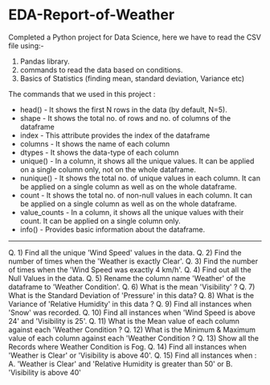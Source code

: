 # EDA-Report-of-Weather
Completed a Python project for Data Science, here we have to read the CSV file using:-
1. Pandas library.
2. commands to read the data based on conditions.
3. Basics of Statistics (finding mean, standard deviation, Variance etc)

The commands that we used in this project :

* head() - It shows the first N rows in the data (by default, N=5).
* shape - It shows the total no. of rows and no. of columns of the dataframe
* index - This attribute provides the index of the dataframe
* columns - It shows the name of each column
* dtypes - It shows the data-type of each column
* unique() - In a column, it shows all the unique values. It can be applied on a single column only, not on the whole dataframe.
* nunique() - It shows the total no. of unique values in each column. It can be applied on a single column as well as on the whole dataframe.
* count - It shows the total no. of non-null values in each column. It can be applied on a single column as well as on the whole dataframe.
* value_counts - In a column, it shows all the unique values with their count. It can be applied on a single column only.
* info() - Provides basic information about the dataframe.
--------------------------------
Q. 1) Find all the unique 'Wind Speed' values in the data.
Q. 2) Find the number of times when the 'Weather is exactly Clear'.
Q. 3) Find the number of times when the 'Wind Speed was exactly 4 km/h'.
Q. 4) Find out all the Null Values in the data.
Q. 5) Rename the column name 'Weather' of the dataframe to 'Weather Condition'.
Q. 6) What is the mean 'Visibility' ?
Q. 7) What is the Standard Deviation of 'Pressure' in this data?
Q. 8) What is the Variance of 'Relative Humidity' in this data ?
Q. 9) Find all instances when 'Snow' was recorded.
Q. 10) Find all instances when 'Wind Speed is above 24' and 'Visibility is 25'.
Q. 11) What is the Mean value of each column against each 'Weather Condition ?
Q. 12) What is the Minimum & Maximum value of each column against each 'Weather Condition ?
Q. 13) Show all the Records where Weather Condition is Fog.
Q. 14) Find all instances when 'Weather is Clear' or 'Visibility is above 40'.
Q. 15) Find all instances when :
A. 'Weather is Clear' and 'Relative Humidity is greater than 50'
or
B. 'Visibility is above 40'
